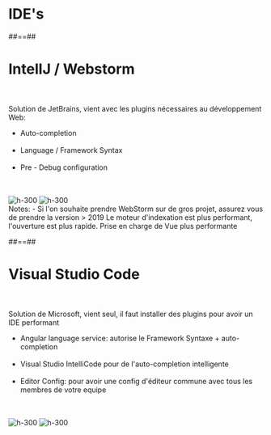 <!-- .slide: class="transition-white sfeir-bg-blue" -->
# IDE's

##==##

<!-- .slide: class="sfeir-basic-slide" -->
# IntellJ / Webstorm
<br><br>
Solution de JetBrains, vient avec les plugins nécessaires au développement Web:<br>
<ul>
    <li>Auto-completion</li><br>
    <li>Language / Framework Syntax</li><br>
    <li>Pre - Debug configuration</li>
</ul>
<br><br>
<div class="flex-row">
    <img alt="h-300" src="assets/images/school/basics/WebStorm_logo.png"/>
    <img alt="h-300" src="assets/images/school/basics/IntelliJ_IDEA_Logo.png" />
</div>
Notes:
- Si l'on souhaite prendre WebStorm sur de gros projet, assurez vous de prendre la version > 2019
Le moteur d'indexation est plus performant, l'ouverture est plus rapide. Prise en charge de Vue plus performante

##==##

<!-- .slide: class="sfeir-basic-slide" -->
# Visual Studio Code
<br><br>
Solution de Microsoft, vient seul, il faut installer des plugins pour avoir un IDE performant
<ul>
    <li>Angular language service: autorise le Framework Syntaxe + auto-completion</li><br>
    <li>Visual Studio IntelliCode pour de l'auto-completion intelligente</li><br>
    <li>Editor Config: pour avoir une config d'éditeur commune avec tous les membres de votre equipe</li><br>
</ul>
<br>
<div class="flex-row">
    <img alt="h-300" src="assets/images/school/basics/vscode.svg" />
    <img alt="h-300" src="assets/images/school/basics/editor_config.png" />
</div>
